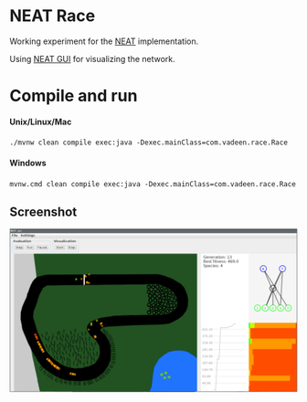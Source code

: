 # NEAT Race

Working experiment for the [NEAT](https://github.com/FelixStridsberg/neat) implementation.

Using [NEAT GUI](https://github.com/FelixStridsberg/neat-gui) for visualizing the network.

# Compile and run

#### Unix/Linux/Mac
`./mvnw clean compile exec:java -Dexec.mainClass=com.vadeen.race.Race`

#### Windows
`mvnw.cmd clean compile exec:java -Dexec.mainClass=com.vadeen.race.Race`


## Screenshot
![screenshot](docs/screenshot.png)
